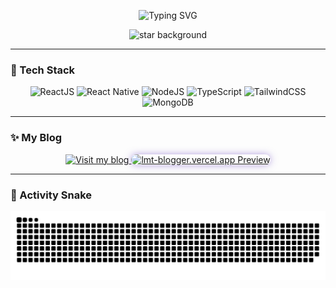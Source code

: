 <!-- 👋 Hi, I'm Luong Minh Tien -->
<div align="center">
 <p align="center">
  <img src="https://readme-typing-svg.herokuapp.com?font=Fira+Code&pause=1000&color=7C3AED&center=true&vCenter=true&width=500&lines=Hi+there!+I'm+Luong+Minh+Tien+👋;Frontend+Developer+💻;Loves+React%2C+Animation+and+UI%2FUX+✨" alt="Typing SVG" />
</p>
</div>

<!-- 🌌 Animated starry background -->
<div align="center">
  <img 
    src="https://i.pinimg.com/originals/74/0f/95/740f95b138d8204d14b88ecefae8850a.gif" 
    alt="star background" 
    width="100%" 
    style="height: 25vw; object-fit: cover;" 
  />
</div>

---

### 🚀 Tech Stack

<div align="center">

![ReactJS](https://img.shields.io/badge/ReactJS-20232A?style=for-the-badge&logo=react&logoColor=61DAFB)
![React Native](https://img.shields.io/badge/React_Native-20232A?style=for-the-badge&logo=react&logoColor=61DAFB)
![NodeJS](https://img.shields.io/badge/Node.js-43853D?style=for-the-badge&logo=node-dot-js&logoColor=white)
![TypeScript](https://img.shields.io/badge/TypeScript-3178C6?style=for-the-badge&logo=typescript&logoColor=white)
![TailwindCSS](https://img.shields.io/badge/Tailwind_CSS-38B2AC?style=for-the-badge&logo=tailwind-css&logoColor=white)
![MongoDB](https://img.shields.io/badge/MongoDB-4EA94B?style=for-the-badge&logo=mongodb&logoColor=white)

</div>

---

### ✨ My Blog
<div align="center">
  <a href="https://lmt-blogger.vercel.app/">
    <img src="https://readme-typing-svg.demolab.com?font=Fira+Code&pause=800&color=6B46C1&center=true&vCenter=true&width=500&lines=Visit+my+blog+🚀;lmt-blogger.vercel.app" alt="Visit my blog" />
      <img 
      src="https://image.thum.io/get/width/800/https://lmt-blogger.vercel.app/" 
      alt="lmt-blogger.vercel.app Preview" 
      width="80%"
      style="border-radius: 12px; box-shadow: 0 0 12px rgba(107,70,193,0.5);"
    />
  </a>
</div>

---

### 🐍 Activity Snake
<div align="center">
  <img src="https://raw.githubusercontent.com/Platane/snk/output/github-contribution-grid-snake-dark.svg" alt="snake animation" />
</div>
